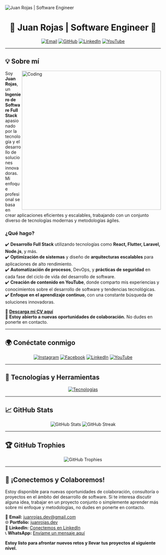 ![Juan Rojas | Software Engineer](https://github.com/MessigD/MessigD/blob/main/banner.png)

<h1 align="center"> 🚀 Juan Rojas | Software Engineer 🚀 </h1>

<p align="center">
  <a href="mailto:juanrojas.dev@gmail.com" target="_blank"><img src="https://img.icons8.com/fluency/48/gmail.png" alt="Email"/></a>
  <a href="https://github.com/MessigD" target="_blank"><img src="https://img.icons8.com/fluency/48/github.png" alt="GitHub"/></a>
  <a href="https://www.linkedin.com/in/juanrojas" target="_blank"><img src="https://img.icons8.com/fluency/48/linkedin.png" alt="LinkedIn"/></a>
  <a href="https://www.youtube.com/@MessigD" target="_blank"><img src="https://img.icons8.com/fluency/48/youtube-play.png" alt="YouTube"/></a>
</p>

---

## 💡 Sobre mí  
<img align="right" alt="Coding" width="450" src="https://media.giphy.com/media/qgQUggAC3Pfv687qPC/giphy.gif">

Soy **Juan Rojas**, un **Ingeniero de Software Full Stack** apasionado por la tecnología y el desarrollo de soluciones innovadoras. Mi enfoque profesional se basa en crear aplicaciones eficientes y escalables, trabajando con un conjunto diverso de tecnologías modernas y metodologías ágiles.

### ¿Qué hago?
✔️ **Desarrollo Full Stack** utilizando tecnologías como **React, Flutter, Laravel, Node.js**, y más.  
✔️ **Optimización de sistemas** y diseño de **arquitecturas escalables** para aplicaciones de alto rendimiento.  
✔️ **Automatización de procesos**, DevOps, y **prácticas de seguridad** en cada fase del ciclo de vida del desarrollo de software.  
✔️ **Creación de contenido en YouTube**, donde comparto mis experiencias y conocimientos sobre el desarrollo de software y tendencias tecnológicas.  
✔️ **Enfoque en el aprendizaje continuo**, con una constante búsqueda de soluciones innovadoras.

📄 [**Descarga mi CV aquí**](https://onedrive.live.com/)  
💬 **Estoy abierto a nuevas oportunidades de colaboración.** No dudes en ponerte en contacto.

---

## 🌍 Conéctate conmigo  

<p align="center">
<a href="https://instagram.com/messigd"><img src="https://img.icons8.com/fluency/48/instagram-new.png" alt="Instagram"/></a>
<a href="https://facebook.com/messigd"><img src="https://img.icons8.com/fluency/48/facebook.png" alt="Facebook"/></a>
<a href="https://www.linkedin.com/in/juanrojas"><img src="https://img.icons8.com/fluency/48/linkedin.png" alt="LinkedIn"/></a>
<a href="https://www.youtube.com/@MessigD"><img src="https://img.icons8.com/fluency/48/youtube.png" alt="YouTube"/></a>
</p>

---

## 🔧 Tecnologías y Herramientas  

<p align="center">
<a href="https://skillicons.dev">
<img src="https://skillicons.dev/icons?i=react,nextjs,flutter,dart,php,laravel,js,ts,nodejs,python,cs,dotnet,mysql,postgres,mongodb,git,github,docker,aws,gcp,linux,azure,kubernetes,redis,graphql,firebase,tailwind,vscode&theme=dark&perline=10" alt="Tecnologías" />
</a>
</p>

---

## 📈 GitHub Stats  

<p align="center">
  <img src="https://github-readme-stats.vercel.app/api?username=MessigD&show_icons=true&theme=radical&hide_border=true&count_private=true" alt="GitHub Stats"/>
  <img src="https://github-readme-streak-stats.herokuapp.com/?user=MessigD&theme=radical&hide_border=true" alt="GitHub Streak"/>
</p>

---

## 🏆 GitHub Trophies  

<p align="center">
  <img src="https://github-profile-trophy.vercel.app/?username=MessigD&theme=radical&no-frame=true&margin-w=6" alt="GitHub Trophies" />
</p>

---

## 💬 ¡Conectemos y Colaboremos!

Estoy disponible para nuevas oportunidades de colaboración, consultoría o proyectos en el ámbito del desarrollo de software. Si te interesa discutir alguna idea, trabajar en un proyecto conjunto o simplemente aprender más sobre mi enfoque y metodologías, no dudes en ponerte en contacto.

📧 **Email:** juanrojas.dev@gmail.com  
🌐 **Portfolio:** [juanrojas.dev](https://juanrojas.dev)  
🔗 **LinkedIn:** [Conectemos en LinkedIn](https://www.linkedin.com/in/juanrojas)  
📞 **WhatsApp:** [Envíame un mensaje aquí](https://wa.me/tu-numero)  

**Estoy listo para afrontar nuevos retos y llevar tus proyectos al siguiente nivel.**